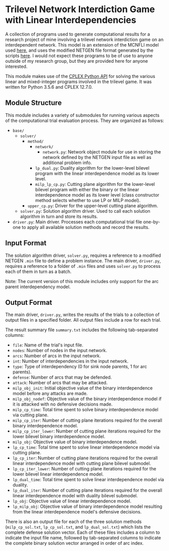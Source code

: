 # Trilevel Network Interdiction Game with Linear Interdependencies

A collection of programs used to generate computational results for a research project of mine involving a trilevel network interdiction game on an interdependent network. This model is an extension of the MCNFLI model used [here](https://github.com/adam-rumpf/mcnfli-trials), and uses the modified NETGEN file format generated by the scripts [here](https://github.com/adam-rumpf/trilevel-mcnfli-trials). I would not expect these programs to be of use to anyone outside of my research group, but they are provided here for anyone interested.

This module makes use of the [CPLEX Python API](https://www.ibm.com/support/knowledgecenter/SSSA5P_12.7.1/ilog.odms.cplex.help/CPLEX/GettingStarted/topics/set_up/Python_setup.html) for solving the various linear and mixed-integer programs involved in the trilevel game. It was written for Python 3.5.6 and CPLEX 12.7.0.

## Module Structure

This module includes a variety of submodules for running various aspects of the computational trial evaluation process. They are organized as follows:

* `base/`
  * `solver/`
    * `method/`
      * `network/`
        * `network.py`: Network object module for use in storing the network defined by the NETGEN input file as well as additional problem info.
      * `lp_dual.py`: Duality algorithm for the lower-level bilevel program with the linear interdependence model as its lower level.
      * `milp_lp_cp.py`: Cutting plane algorithm for the lower-level bilevel program with either the binary or the linear interdependence model as its lower level (class constructor method selects whether to use LP or MILP model).
    * `upper_cp.py`: Driver for the upper-level cutting plane algorithm.
  * `solver.py`: Solution algorithm driver. Used to call each solution algorithm in turn and store its results.
* `driver.py`: Main driver. Processes each computational trial file one-by-one to apply all available solution methods and record the results.

## Input Format

The solution algorithm driver, `solver.py`, requires a reference to a modified NETGEN `.min` file to define a problem instance. The main driver, `driver.py`, requires a reference to a folder of `.min` files and uses `solver.py` to process each of them in turn as a batch.

Note: The current version of this module includes only support for the arc parent interdependency model.

## Output Format

The main driver, `driver.py`, writes the results of the trials to a collection of output files in a specified folder. All output files include a row for each trial.

The result summary file `summary.txt` includes the following tab-separated columns:

* `file`: Name of the trial's input file.
* `nodes`: Number of nodes in the input network.
* `arcs`: Number of arcs in the input network.
* `int`: Number of interdependencies in the input network.
* `type`: Type of interdependency (0 for sink node parents, 1 for arc parents).
* `defense`: Number of arcs that may be defended.
* `attack`: Number of arcs that may be attacked.
* `milp_obj_init`: Initial objective value of the binary interdependence model before any attacks are made.
* `milp_obj_nodef`: Objective value of the binary interdependence model if it is attacked with no defensive decisions made.
* `milp_cp_time`: Total time spent to solve binary interdependence model via cutting plane.
* `milp_cp_iter`: Number of cutting plane iterations required for the overall binary interdependence model.
* `milp_cp_iter_lower`: Number of cutting plane iterations required for the lower bilevel binary interdependence model.
* `milp_obj`: Objective value of binary interdependence model.
* `lp_cp_time`: Total time spent to solve linear interdependence model via cutting plane.
* `lp_cp_iter`: Number of cutting plane iterations required for the overall linear interdependence model with cutting plane bilevel submodel.
* `lp_cp_iter_lower`: Number of cutting plane iterations required for the lower bilevel linear interdependence model.
* `lp_dual_time`: Total time spent to solve linear interdependence model via duality.
* `lp_dual_iter`: Number of cutting plane iterations required for the overall linear interdependence model with duality bilevel submodel.
* `lp_obj`: Objective value of linear interdependence model.
* `lp_milp_obj`: Objective value of binary interdependence model resulting from the linear interdependence model's defensive decisions.

There is also an output file for each of the three solution methods (`milp_cp_sol.txt`, `lp_cp_sol.txt`, and `lp_dual_sol.txt`) which lists the complete defense solution vector. Each of these files includes a column to indicate the input file name, followed by tab-separated columns to indicate the complete binary solution vector arranged in order of arc index.
